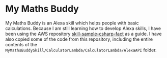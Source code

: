 # My Maths Buddy
My Maths Buddy is an Alexa skill which helps people with basic calculations. Because I am still learning how to develop Alexa skills, I have been using the AWS repository <a href="https://github.com/alexa/skill-sample-csharp-fact">skill-sample-csharp-fact</a> as a guide. I have also copied some of the code from this repository, including the entire contents of the `MyMathsBuddySkill/CalculatorLambda/CalculatorLambda/AlexaAPI` folder.

